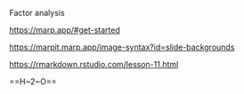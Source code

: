 Factor analysis



https://marp.app/#get-started

https://marpit.marp.app/image-syntax?id=slide-backgrounds



https://rmarkdown.rstudio.com/lesson-11.html



==H~2~O==

